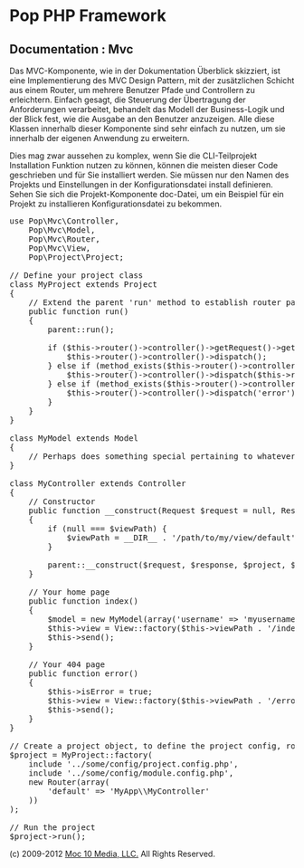Pop PHP Framework
=================

Documentation : Mvc
-------------------

Das MVC-Komponente, wie in der Dokumentation Überblick skizziert, ist eine Implementierung des MVC Design Pattern, mit der zusätzlichen Schicht aus einem Router, um mehrere Benutzer Pfade und Controllern zu erleichtern. Einfach gesagt, die Steuerung der Übertragung der Anforderungen verarbeitet, behandelt das Modell der Business-Logik und der Blick fest, wie die Ausgabe an den Benutzer anzuzeigen. Alle diese Klassen innerhalb dieser Komponente sind sehr einfach zu nutzen, um sie innerhalb der eigenen Anwendung zu erweitern.


Dies mag zwar aussehen zu komplex, wenn Sie die CLI-Teilprojekt Installation Funktion nutzen zu können, können die meisten dieser Code geschrieben und für Sie installiert werden. Sie müssen nur den Namen des Projekts und Einstellungen in der Konfigurationsdatei install definieren. Sehen Sie sich die Projekt-Komponente doc-Datei, um ein Beispiel für ein Projekt zu installieren Konfigurationsdatei zu bekommen.


<pre>
use Pop\Mvc\Controller,
    Pop\Mvc\Model,
    Pop\Mvc\Router,
    Pop\Mvc\View,
    Pop\Project\Project;

// Define your project class
class MyProject extends Project
{
    // Extend the parent 'run' method to establish router paths
    public function run()
    {
        parent::run();

        if ($this->router()->controller()->getRequest()->getRequestUri() == '/') {
            $this->router()->controller()->dispatch();
        } else if (method_exists($this->router()->controller(), $this->router()->getAction())) {
            $this->router()->controller()->dispatch($this->router()->getAction());
        } else if (method_exists($this->router()->controller(), 'error')) {
            $this->router()->controller()->dispatch('error');
        }
    }
}

class MyModel extends Model
{
    // Perhaps does something special pertaining to whatever data you are manipulating
}

class MyController extends Controller
{
    // Constructor
    public function __construct(Request $request = null, Response $response = null, Project $project = null, $viewPath = null)
    {
        if (null === $viewPath) {
            $viewPath = __DIR__ . '/path/to/my/view/default';
        }

        parent::__construct($request, $response, $project, $viewPath);
    }

    // Your home page
    public function index()
    {
        $model = new MyModel(array('username' => 'myusername');
        $this->view = View::factory($this->viewPath . '/index.phtml', $model);
        $this->send();
    }

    // Your 404 page
    public function error()
    {
        $this->isError = true;
        $this->view = View::factory($this->viewPath . '/error.phtml');
        $this->send();
    }
}

// Create a project object, to define the project config, router and controller(s)
$project = MyProject::factory(
    include '../some/config/project.config.php',
    include '../some/config/module.config.php',
    new Router(array(
        'default' => 'MyApp\\MyController'
    ))
);

// Run the project
$project->run();
</pre>

(c) 2009-2012 [Moc 10 Media, LLC.](http://www.moc10media.com) All Rights Reserved.
